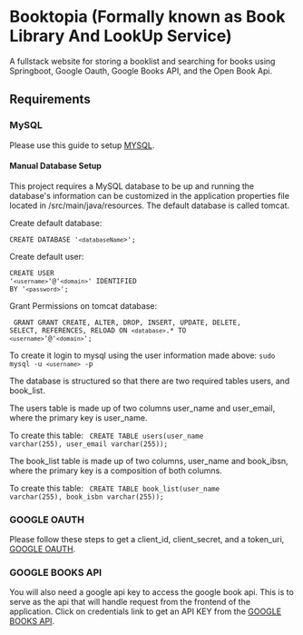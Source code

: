 # Booktopia (Formally known as Book Library And LookUp Service)
A fullstack website for storing a booklist and searching for books using Springboot, Google Oauth, Google Books API, and the Open Book Api.
## Requirements

### MySQL
Please use this guide to setup [MYSQL](https://www.digitalocean.com/community/tutorials/how-to-install-mysql-on-ubuntu-22-04).

#### Manual Database Setup
This project requires a MySQL database to be up and running the database's
information can be customized in the application properties file located in /src/main/java/resources.
The default database is called tomcat. 

Create default database:

<code>CREATE DATABASE '`<databaseName`>';</code>

Create default user:

<code>CREATE USER '`<username>`'@'`<domain>`' IDENTIFIED BY '`<password>`';</code>

Grant Permissions on tomcat database:

<code> GRANT GRANT CREATE, ALTER, DROP, INSERT, UPDATE, DELETE, SELECT, REFERENCES, RELOAD ON `<database>`.* TO `<username>`'@'`<domain>`';</code>

To create it login to mysql using the user information made above: <code>sudo mysql -u `<username>` -p  </code>

The database is structured so that there are two required tables users, and book_list. 

The users table is made up of two columns
user_name and user_email, where the primary key is user_name. 

To create this table: <code> CREATE TABLE users(user_name varchar(255), user_email varchar(255));</code>

The book_list table is made up of two columns, user_name and book_ibsn, where the primary key is a composition of both columns.

To create this table: <code> CREATE TABLE book_list(user_name varchar(255), book_isbn varchar(255));</code>


### GOOGLE OAUTH
Please follow these steps to get a client_id, client_secret, and a token_uri, [GOOGLE OAUTH](https://developers.google.com/identity/protocols/oauth2).

### GOOGLE BOOKS API
You will also need a google api key to access the google book api. This is to serve as the api that will handle request from the frontend of the application.
Click on credentials link to get an API KEY from the [GOOGLE BOOKS API](https://developers.google.com/books/docs/v1/using#APIKey).
